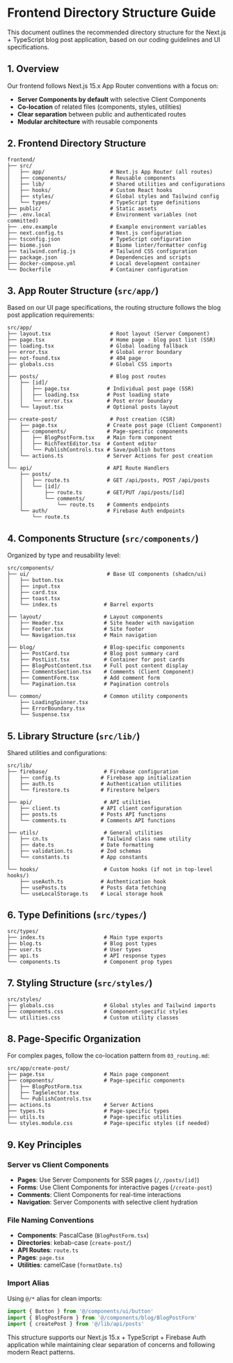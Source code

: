 # Frontend Directory Structure Guide

This document outlines the recommended directory structure for the Next.js + TypeScript blog post application, based on our coding guidelines and UI specifications.

## 1. Overview

Our frontend follows Next.js 15.x App Router conventions with a focus on:
- **Server Components by default** with selective Client Components
- **Co-location** of related files (components, styles, utilities)
- **Clear separation** between public and authenticated routes
- **Modular architecture** with reusable components

## 2. Frontend Directory Structure

```
frontend/
├── src/
│   ├── app/                     # Next.js App Router (all routes)
│   ├── components/              # Reusable components
│   ├── lib/                     # Shared utilities and configurations
│   ├── hooks/                   # Custom React hooks
│   ├── styles/                  # Global styles and Tailwind config
│   └── types/                   # TypeScript type definitions
├── public/                      # Static assets
├── .env.local                   # Environment variables (not committed)
├── .env.example                 # Example environment variables
├── next.config.ts               # Next.js configuration
├── tsconfig.json                # TypeScript configuration
├── biome.json                   # Biome linter/formatter config
├── tailwind.config.js           # Tailwind CSS configuration
├── package.json                 # Dependencies and scripts
├── docker-compose.yml           # Local development container
└── Dockerfile                   # Container configuration
```

## 3. App Router Structure (`src/app/`)

Based on our UI page specifications, the routing structure follows the blog post application requirements:

```
src/app/
├── layout.tsx                   # Root layout (Server Component)
├── page.tsx                     # Home page - blog post list (SSR)
├── loading.tsx                  # Global loading fallback
├── error.tsx                    # Global error boundary
├── not-found.tsx                # 404 page
├── globals.css                  # Global CSS imports
│
├── posts/                       # Blog post routes
│   ├── [id]/
│   │   ├── page.tsx            # Individual post page (SSR)
│   │   ├── loading.tsx         # Post loading state
│   │   └── error.tsx           # Post error boundary
│   └── layout.tsx              # Optional posts layout
│
├── create-post/                 # Post creation (CSR)
│   ├── page.tsx                # Create post page (Client Component)
│   ├── components/             # Page-specific components
│   │   ├── BlogPostForm.tsx    # Main form component
│   │   ├── RichTextEditor.tsx  # Content editor
│   │   └── PublishControls.tsx # Save/publish buttons
│   └── actions.ts              # Server Actions for post creation
│
└── api/                        # API Route Handlers
    ├── posts/
    │   ├── route.ts            # GET /api/posts, POST /api/posts
    │   └── [id]/
    │       ├── route.ts        # GET/PUT /api/posts/[id]
    │       └── comments/
    │           └── route.ts    # Comments endpoints
    └── auth/                   # Firebase Auth endpoints
        └── route.ts
```

## 4. Components Structure (`src/components/`)

Organized by type and reusability level:

```
src/components/
├── ui/                         # Base UI components (shadcn/ui)
│   ├── button.tsx
│   ├── input.tsx
│   ├── card.tsx
│   ├── toast.tsx
│   └── index.ts               # Barrel exports
│
├── layout/                    # Layout components
│   ├── Header.tsx             # Site header with navigation
│   ├── Footer.tsx             # Site footer
│   └── Navigation.tsx         # Main navigation
│
├── blog/                      # Blog-specific components
│   ├── PostCard.tsx           # Blog post summary card
│   ├── PostList.tsx           # Container for post cards
│   ├── BlogPostContent.tsx    # Full post content display
│   ├── CommentsSection.tsx    # Comments (Client Component)
│   ├── CommentForm.tsx        # Add comment form
│   └── Pagination.tsx         # Pagination controls
│
└── common/                    # Common utility components
    ├── LoadingSpinner.tsx
    ├── ErrorBoundary.tsx
    └── Suspense.tsx
```

## 5. Library Structure (`src/lib/`)

Shared utilities and configurations:

```
src/lib/
├── firebase/                  # Firebase configuration
│   ├── config.ts             # Firebase app initialization
│   ├── auth.ts               # Authentication utilities
│   └── firestore.ts          # Firestore helpers
│
├── api/                       # API utilities
│   ├── client.ts             # API client configuration
│   ├── posts.ts              # Posts API functions
│   └── comments.ts           # Comments API functions
│
├── utils/                     # General utilities
│   ├── cn.ts                 # Tailwind class name utility
│   ├── date.ts               # Date formatting
│   ├── validation.ts         # Zod schemas
│   └── constants.ts          # App constants
│
└── hooks/                     # Custom hooks (if not in top-level hooks/)
    ├── useAuth.ts            # Authentication hook
    ├── usePosts.ts           # Posts data fetching
    └── useLocalStorage.ts    # Local storage hook
```

## 6. Type Definitions (`src/types/`)

```
src/types/
├── index.ts                   # Main type exports
├── blog.ts                    # Blog post types
├── user.ts                    # User types
├── api.ts                     # API response types
└── components.ts              # Component prop types
```

## 7. Styling Structure (`src/styles/`)

```
src/styles/
├── globals.css                # Global styles and Tailwind imports
├── components.css             # Component-specific styles
└── utilities.css              # Custom utility classes
```

## 8. Page-Specific Organization

For complex pages, follow the co-location pattern from `03_routing.md`:

```
src/app/create-post/
├── page.tsx                   # Main page component
├── components/                # Page-specific components
│   ├── BlogPostForm.tsx
│   ├── TagSelector.tsx
│   └── PublishControls.tsx
├── actions.ts                 # Server Actions
├── types.ts                   # Page-specific types
├── utils.ts                   # Page-specific utilities
└── styles.module.css          # Page-specific styles (if needed)
```

## 9. Key Principles

### Server vs Client Components
- **Pages**: Use Server Components for SSR pages (`/`, `/posts/[id]`)
- **Forms**: Use Client Components for interactive pages (`/create-post`)
- **Comments**: Client Components for real-time interactions
- **Navigation**: Server Components with selective client hydration

### File Naming Conventions
- **Components**: PascalCase (`BlogPostForm.tsx`)
- **Directories**: kebab-case (`create-post/`)
- **API Routes**: `route.ts`
- **Pages**: `page.tsx`
- **Utilities**: camelCase (`formatDate.ts`)

### Import Alias
Using `@/*` alias for clean imports:
```typescript
import { Button } from '@/components/ui/button'
import { BlogPostForm } from '@/components/blog/BlogPostForm'
import { createPost } from '@/lib/api/posts'
```

This structure supports our Next.js 15.x + TypeScript + Firebase Auth application while maintaining clear separation of concerns and following modern React patterns.
